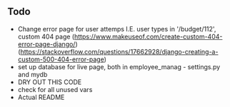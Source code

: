 ## Todo
- Change error page for user attemps I.E. user types in '/budget/112', custom 404 page (https://www.makeuseof.com/create-custom-404-error-page-django/) (https://stackoverflow.com/questions/17662928/django-creating-a-custom-500-404-error-page)
- set up database for live page, both in employee_manag - settings.py and mydb
- DRY OUT THIS CODE
- check for all unused vars
- Actual README